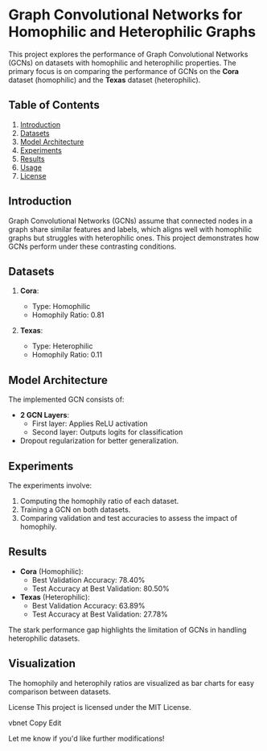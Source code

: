 # Graph Convolutional Networks for Homophilic and Heterophilic Graphs

This project explores the performance of Graph Convolutional Networks (GCNs) on datasets with homophilic and heterophilic properties. The primary focus is on comparing the performance of GCNs on the **Cora** dataset (homophilic) and the **Texas** dataset (heterophilic).

## Table of Contents
1. [Introduction](#introduction)
2. [Datasets](#datasets)
3. [Model Architecture](#model-architecture)
4. [Experiments](#experiments)
5. [Results](#results)
6. [Usage](#usage)
7. [License](#license)

## Introduction
Graph Convolutional Networks (GCNs) assume that connected nodes in a graph share similar features and labels, which aligns well with homophilic graphs but struggles with heterophilic ones. This project demonstrates how GCNs perform under these contrasting conditions.

## Datasets
1. **Cora**:
   - Type: Homophilic
   - Homophily Ratio: 0.81

2. **Texas**:
   - Type: Heterophilic
   - Homophily Ratio: 0.11

## Model Architecture
The implemented GCN consists of:
- **2 GCN Layers**:
  - First layer: Applies ReLU activation
  - Second layer: Outputs logits for classification
- Dropout regularization for better generalization.

## Experiments
The experiments involve:
1. Computing the homophily ratio of each dataset.
2. Training a GCN on both datasets.
3. Comparing validation and test accuracies to assess the impact of homophily.

## Results
- **Cora** (Homophilic):
  - Best Validation Accuracy: 78.40%
  - Test Accuracy at Best Validation: 80.50%
- **Texas** (Heterophilic):
  - Best Validation Accuracy: 63.89%
  - Test Accuracy at Best Validation: 27.78%

The stark performance gap highlights the limitation of GCNs in handling heterophilic datasets.




## Visualization
The homophily and heterophily ratios are visualized as bar charts for easy comparison between datasets.

License
This project is licensed under the MIT License.

vbnet
Copy
Edit

Let me know if you'd like further modifications!








